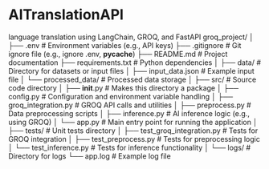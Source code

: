 # AITranslationAPI
language translation using LangChain, GROQ, and FastAPI
groq_project/
│
├── .env                   # Environment variables (e.g., API keys)
├── .gitignore             # Git ignore file (e.g., ignore .env, __pycache__)
├── README.md              # Project documentation
├── requirements.txt       # Python dependencies
│
├── data/                  # Directory for datasets or input files
│   ├── input_data.json    # Example input file
│   └── processed_data/    # Processed data storage
│
├── src/                   # Source code directory
│   ├── __init__.py        # Makes this directory a package
│   ├── config.py          # Configuration and environment variable handling
│   ├── groq_integration.py # GROQ API calls and utilities
│   ├── preprocess.py      # Data preprocessing scripts
│   ├── inference.py       # AI inference logic (e.g., using GROQ)
│   └── app.py             # Main entry point for running the application
│
├── tests/                 # Unit tests directory
│   ├── test_groq_integration.py  # Tests for GROQ integration
│   ├── test_preprocess.py        # Tests for preprocessing logic
│   └── test_inference.py         # Tests for inference functionality
│
└── logs/                  # Directory for logs
    └── app.log            # Example log file
